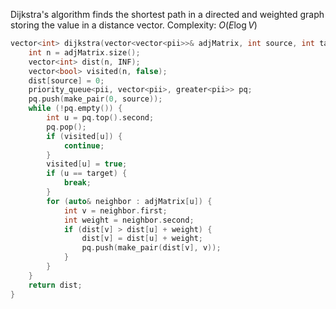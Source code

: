 Dijkstra's algorithm finds the shortest path in a directed and weighted graph storing the value in a distance vector.
Complexity: $O(E\log{V})$
```c++							 
vector<int> dijkstra(vector<vector<pii>>& adjMatrix, int source, int target) {
	int n = adjMatrix.size();
	vector<int> dist(n, INF);
	vector<bool> visited(n, false);
	dist[source] = 0;
	priority_queue<pii, vector<pii>, greater<pii>> pq;
	pq.push(make_pair(0, source));
	while (!pq.empty()) {
		int u = pq.top().second;
		pq.pop();
		if (visited[u]) {
			continue;
		}
		visited[u] = true;
		if (u == target) {
			break;
		}
		for (auto& neighbor : adjMatrix[u]) {
			int v = neighbor.first;
			int weight = neighbor.second;
			if (dist[v] > dist[u] + weight) {
				dist[v] = dist[u] + weight;
				pq.push(make_pair(dist[v], v));
			}
		}
	}
	return dist;
}
```
